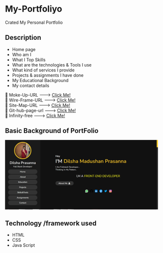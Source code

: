 # My-Portfoliyo
Crated My Personal Portfolio

## Description

* Home page
* Who am I
* What I Top Skills
* What are the technologies & Tools I use
* What kind of services I provide
* Projects & assignments I have done
* My Educational Background
* My contact details

🌱 Moke-Up-URL ---> [Click Me!](https://www.figma.com/file/yaKKZmS8nzmqQJTw7KlVRn/My-Personal-portfolio)<br>
🌱 Wire-Frame-URL ---> [Click Me!](https://wireframe.cc/2J20l9)<br>
🌱 Site-Map-URL ---> [Click Me!](https://www.gloomaps.com/nFvNK6T6sJ)<br>
🌱 Git-hub-page-url ---> [Click Me!](https://dilsha2.github.io/My-Portfoliyo/)<br>
🌱 Infinity-free ---> [Click Me!](https://app.infinityfree.net/accounts/epiz_32075723)

## Basic Background of PortFolio
<img src="assets/readme/myportfolio.jpg">

## Technology /framework used
* HTML
* CSS
* Java Script
